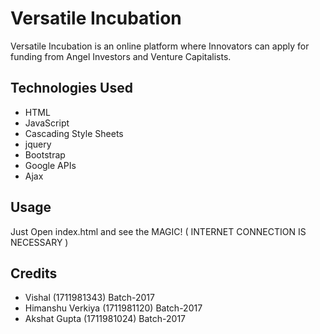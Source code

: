 # Versatile Incubation

Versatile Incubation is an online platform where Innovators can apply for funding from Angel Investors and Venture Capitalists.

## Technologies Used

* HTML
* JavaScript
* Cascading Style Sheets
* jquery
* Bootstrap
* Google APIs
* Ajax

## Usage

Just Open index.html and see the MAGIC!
( INTERNET CONNECTION IS NECESSARY )

## Credits
* Vishal (1711981343) Batch-2017
* Himanshu Verkiya (1711981120) Batch-2017
* Akshat Gupta (1711981024) Batch-2017
